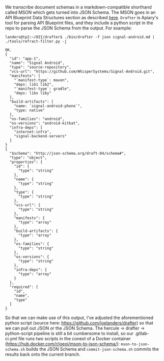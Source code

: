 We transcribe document schemas in a markdown-compatible shorthand called MSON which gets turned into JSON Schema.
The MSON goes in an API Blueprint Data Structures section as described [here](https://github.com/apiaryio/api-blueprint/blob/master/API%20Blueprint%20Specification.md#def-data-structures).
`Drafter` is Apiary's tool for parsing API Blueprint files, and they include a python script in the repo to parse the JSON Schema from the output.
For example:
```
landers@tp2:~/OII/drafter$ ./bin/drafter -f json signal-android.md | ./tools/refract-filter.py -j

OK.
{
  "id": "app-1",
  "name": "Signal Android",
  "type": "source-repository",
  "vcs-url": "https://github.com/WhisperSystems/Signal-Android.git",
  "manifests": [
    "`manifest-type`: maven",
    "deps: lib1 lib2",
    "`manifest-type`: gradle",
    "deps: libx liby"
  ],
  "build-artifacts": [
    "name: `signal-android-phone`",
    "type: native"
  ],
  "os-families": "android",
  "os-versions": "android-kitkat",
  "infra-deps": [
    "internet-infra",
    "signal-backend-servers"
  ]
}
{
  "$schema": "http://json-schema.org/draft-04/schema#",
  "type": "object",
  "properties": {
    "id": {
      "type": "string"
    },
    "name": {
      "type": "string"
    },
    "type": {
      "type": "string"
    },
    "vcs-url": {
      "type": "string"
    },
    "manifests": {
      "type": "array"
    },
    "build-artifacts": {
      "type": "array"
    },
    "os-families": {
      "type": "string"
    },
    "os-versions": {
      "type": "string"
    },
    "infra-deps": {
      "type": "array"
    }
  },
  "required": [
    "id",
    "name",
    "type"
  ]
}
```

So that we can make use of this output, I've adjusted the aforementioned python script (source here: https://github.com/joelanders/drafter) so that we can pull out JSON *or* the JSON Schema.
The hercule -> drafter -> python-script pipeline is still a bit cumbersome to install, so our .gitlab-ci.yml file runs two scripts in the conext of a Docker container
(https://hub.docker.com/r/joeoi/mson-to-json-schema/): `mson-to-json-schema.sh` builds the JSON Schema and `commit-json-schema.sh` commits the results back onto the current branch.
